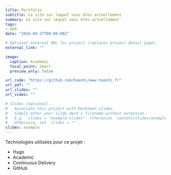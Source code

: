 ```yaml
---
title: Portfolio
subtitle: Le site sur lequel vous êtes actuellement
summary: Le site sur lequel vous êtes actuellement
tags:
- web
date: "2016-04-27T00:00:00Z"

# Optional external URL for project (replaces project detail page).
external_link: ""

image:
  caption: Academic
  focal_point: Smart
  preview_only: false

url_code: "https://github.com/haashi/www.haashi.fr"
url_pdf: ""
url_slides: ""
url_video: ""

# Slides (optional).
#   Associate this project with Markdown slides.
#   Simply enter your slide deck's filename without extension.
#   E.g. `slides = "example-slides"` references `content/slides/example-slides.md`.
#   Otherwise, set `slides = ""`.
slides: example
---
```


Technologies utilisées pour ce projet :
- Hugo
- Academic
- Continuous Delivery
- GitHub